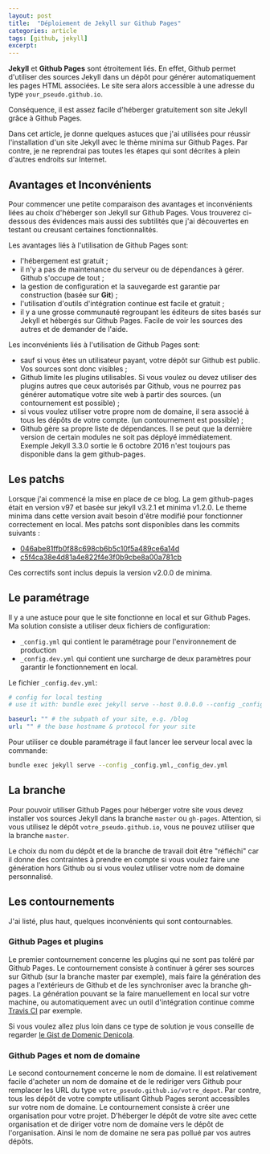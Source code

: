 ```yaml
---
layout: post
title:  "Déploiement de Jekyll sur Github Pages"
categories: article
tags: [github, jekyll]
excerpt:
---
```

__Jekyll__ et __Github Pages__ sont étroitement liés. En effet, Github permet d'utiliser des sources Jekyll dans un dépôt pour générer automatiquement les pages HTML associées. Le site sera alors accessible à une adresse du type `your_pseudo.github.io`.

Conséquence, il est assez facile d'héberger gratuitement son site Jekyll grâce à Github Pages.

Dans cet article, je donne quelques astuces que j'ai utilisées pour réussir l'installation d'un site Jekyll avec le thème minima sur Github Pages. Par contre, je ne reprendrai pas toutes les étapes qui sont décrites à plein d'autres endroits sur Internet.

## Avantages et Inconvénients

Pour commencer une petite comparaison des avantages et inconvénients liées au choix d'héberger son Jekyll sur Github Pages. Vous trouverez ci-dessous des évidences mais aussi des subtilités que j'ai découvertes en testant ou creusant certaines fonctionnalités.

Les avantages liés à l'utilisation de Github Pages sont:

*   l'hébergement est gratuit ;
*   il n'y a pas de maintenance du serveur ou de dépendances à gérer. Github s'occupe de tout ;
*   la gestion de configuration et la sauvegarde est garantie par construction (basée sur __Git__) ;
*   l'utilisation d'outils d'intégration continue est facile et gratuit ;
*   il y a une grosse communauté regroupant les éditeurs de sites basés sur Jekyll et hébergés sur Github Pages. Facile de voir les sources des autres et de demander de l'aide.

Les inconvénients liés à l'utilisation de Github Pages sont:

*   sauf si vous êtes un utilisateur payant, votre dépôt sur Github est public. Vos sources sont donc visibles ;
*   Github limite les plugins utilisables. Si vous voulez ou devez utiliser des plugins autres que ceux autorisés par Github, vous ne pourrez pas générer automatique votre site web à partir des sources. (un contournement est possible) ;
*   si vous voulez utiliser votre propre nom de domaine, il sera associé à tous les dépôts de votre compte. (un contournement est possible) ;
*   Github gère sa propre liste de dépendances. Il se peut que la dernière version de certain modules ne soit pas déployé immédiatement. Exemple Jekyll 3.3.0 sortie le 6 octobre 2016 n'est toujours pas disponible dans la gem github-pages.

## Les patchs

Lorsque j'ai commencé la mise en place de ce blog. La gem github-pages était en version v97 et basée sur jekyll v3.2.1 et minima v1.2.0.
Le theme minima dans cette version avait besoin d'être modifié pour fonctionner correctement en local. Mes patchs sont disponibles dans les commits suivants :

*   [046abe81ffb0f88c698cb6b5c10f5a489ce6a14d](https://github.com/jekyll/minima/pull/46/commits/046abe81ffb0f88c698cb6b5c10f5a489ce6a14d)
*   [c5f4ca38e4d81a4e822f4e3f0b9cbe8a00a781cb](https://github.com/jekyll/minima/pull/46/commits/c5f4ca38e4d81a4e822f4e3f0b9cbe8a00a781cb)

Ces correctifs sont inclus depuis la version v2.0.0 de minima.

## Le paramétrage

Il y a une astuce pour que le site fonctionne en local et sur Github Pages. Ma solution consiste a utiliser deux fichiers de configuration:

*   `_config.yml` qui contient le paramétrage pour l'environnement de production
*   `_config.dev.yml` qui contient une surcharge de deux paramètres pour garantir le fonctionnement en local.

Le fichier `_config.dev.yml`:

```yaml
# config for local testing
# use it with: bundle exec jekyll serve --host 0.0.0.0 --config _config.yml,_config_dev.yml

baseurl: "" # the subpath of your site, e.g. /blog
url: "" # the base hostname & protocol for your site
```

Pour utiliser ce double paramétrage il faut lancer lee serveur local avec la commande:

```bash
bundle exec jekyll serve --config _config.yml,_config_dev.yml
```

## La branche

Pour pouvoir utiliser Github Pages pour héberger votre site vous devez installer vos sources Jekyll dans la branche `master` ou `gh-pages`. Attention, si vous utilisez le dépôt `votre_pseudo.github.io`, vous ne pouvez utiliser que la branche `master`.

Le choix du nom du dépôt et de la branche de travail doit être "réfléchi" car il donne des contraintes à prendre en compte si vous voulez faire une génération hors Github ou si vous voulez utiliser votre nom de domaine personnalisé.

## Les contournements

J'ai listé, plus haut, quelques inconvénients qui sont contournables.

### Github Pages et plugins

Le premier contournement concerne les plugins qui ne sont pas toléré par Github Pages. Le contournement consiste à continuer à gérer ses sources sur Github (sur la branche master par exemple), mais faire la génération des pages a l'extérieurs de Github et de les synchroniser avec la branche gh-pages. La génération pouvant se la faire manuellement en local sur votre machine, ou automatiquement avec un outil d'intégration continue comme [Travis CI](https://travis-ci.org) par exemple.

Si vous voulez allez plus loin dans ce type de solution je vous conseille de regarder [le Gist de Domenic Denicola](https://gist.github.com/domenic/ec8b0fc8ab45f39403dd).

### Github Pages et nom de domaine
Le second contournement concerne le nom de domaine. Il est relativement facile d'acheter un nom de domaine et de le rediriger vers Github pour remplacer les URL du type `votre_pseudo.github.io/votre_depot`. Par contre, tous les dépôt de votre compte utilisant Github Pages seront accessibles sur votre nom de domaine. Le contournement consiste à créer une organisation pour votre projet. D'héberger le dépôt de votre site avec cette organisation et de diriger votre nom de domaine vers le dépôt de l'organisation. Ainsi le nom de domaine ne sera pas pollué par vos autres dépôts.
